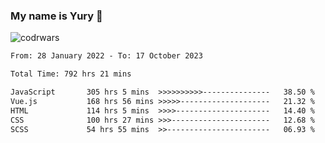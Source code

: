 ### My name is Yury 👋 
![codrwars](https://www.codewars.com/users/litury/badges/micro) 


<!--START_SECTION:waka-->

```txt
From: 28 January 2022 - To: 17 October 2023

Total Time: 792 hrs 21 mins

JavaScript       305 hrs 5 mins  >>>>>>>>>>---------------   38.50 %
Vue.js           168 hrs 56 mins >>>>>--------------------   21.32 %
HTML             114 hrs 5 mins  >>>>---------------------   14.40 %
CSS              100 hrs 27 mins >>>----------------------   12.68 %
SCSS             54 hrs 55 mins  >>-----------------------   06.93 %
```

<!--END_SECTION:waka-->


